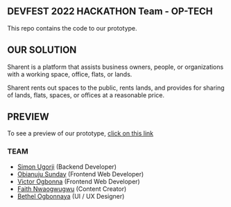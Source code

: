 ## DEVFEST 2022 HACKATHON Team - OP-TECH

This repo contains the code to our prototype.

## OUR SOLUTION

Sharent is a platform that assists business owners, people, or organizations with a working space, office, flats, or lands. 

Sharent rents out spaces to the public, rents lands, and provides for sharing of lands, flats, spaces, or offices at a reasonable price.

## PREVIEW

To see a preview of our prototype, [click on this link](https://shareent.mentopace.com.ng)

### TEAM

- [Simon Ugorji](https://github.com/Octagon-simon) (Backend Developer)
- [Obianuju Sunday](https://github.com/Obianuju-Sunday) (Frontend Web Developer)
- [Victor Ogbonna](https://github.com/Vic-Dev001) (Frontend Web Developer)
- [Faith Nwaogwugwu](https://github.com/oma189) (Content Creator)
- [Bethel Ogbonnaya](https://github.com/TekPrenuer) (UI / UX Designer)
